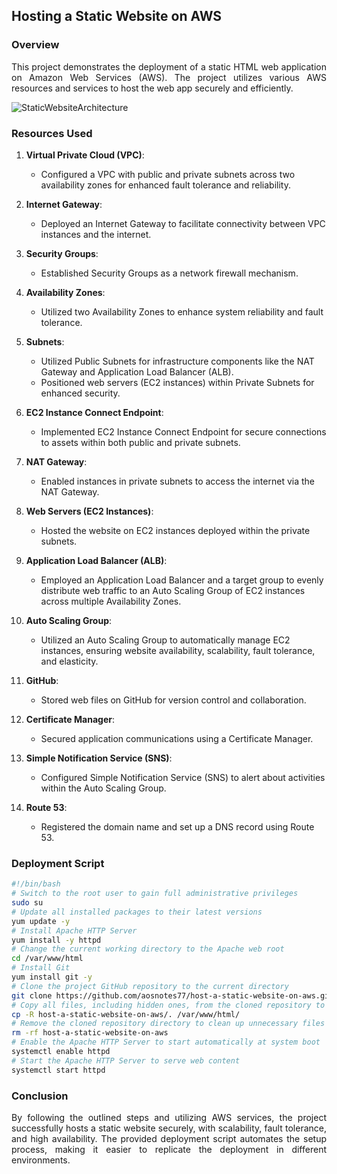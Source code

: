 ## Hosting a Static Website on AWS

### Overview
<p align="justify">This project demonstrates the deployment of a static HTML web application on Amazon Web Services (AWS). The project utilizes various AWS resources and services to host the web app securely and efficiently.</p>

![StaticWebsiteArchitecture](https://github.com/DDMateus/AWS-Projects/assets/88774178/535aa5f0-df33-4af8-ae2b-a35ebb3dcf2d)

### Resources Used
1. **Virtual Private Cloud (VPC)**:
   - Configured a VPC with public and private subnets across two availability zones for enhanced fault tolerance and reliability.

2. **Internet Gateway**:
   - Deployed an Internet Gateway to facilitate connectivity between VPC instances and the internet.

3. **Security Groups**:
   - Established Security Groups as a network firewall mechanism.

4. **Availability Zones**:
   - Utilized two Availability Zones to enhance system reliability and fault tolerance.

5. **Subnets**:
   - Utilized Public Subnets for infrastructure components like the NAT Gateway and Application Load Balancer (ALB).
   - Positioned web servers (EC2 instances) within Private Subnets for enhanced security.

6. **EC2 Instance Connect Endpoint**:
   - Implemented EC2 Instance Connect Endpoint for secure connections to assets within both public and private subnets.

7. **NAT Gateway**:
   - Enabled instances in private subnets to access the internet via the NAT Gateway.

8. **Web Servers (EC2 Instances)**:
   - Hosted the website on EC2 instances deployed within the private subnets.

9. **Application Load Balancer (ALB)**:
   - Employed an Application Load Balancer and a target group to evenly distribute web traffic to an Auto Scaling Group of EC2 instances across multiple Availability Zones.

10. **Auto Scaling Group**:
    - Utilized an Auto Scaling Group to automatically manage EC2 instances, ensuring website availability, scalability, fault tolerance, and elasticity.

11. **GitHub**:
    - Stored web files on GitHub for version control and collaboration.

12. **Certificate Manager**:
    - Secured application communications using a Certificate Manager.

13. **Simple Notification Service (SNS)**:
    - Configured Simple Notification Service (SNS) to alert about activities within the Auto Scaling Group.

14. **Route 53**:
    - Registered the domain name and set up a DNS record using Route 53.

### Deployment Script
```bash
#!/bin/bash
# Switch to the root user to gain full administrative privileges
sudo su
# Update all installed packages to their latest versions
yum update -y
# Install Apache HTTP Server
yum install -y httpd
# Change the current working directory to the Apache web root
cd /var/www/html
# Install Git
yum install git -y
# Clone the project GitHub repository to the current directory
git clone https://github.com/aosnotes77/host-a-static-website-on-aws.git
# Copy all files, including hidden ones, from the cloned repository to the Apache web root
cp -R host-a-static-website-on-aws/. /var/www/html/
# Remove the cloned repository directory to clean up unnecessary files
rm -rf host-a-static-website-on-aws
# Enable the Apache HTTP Server to start automatically at system boot
systemctl enable httpd
# Start the Apache HTTP Server to serve web content
systemctl start httpd
```

### Conclusion
<p align="justify">By following the outlined steps and utilizing AWS services, the project successfully hosts a static website securely, with scalability, fault tolerance, and high availability. The provided deployment script automates the setup process, making it easier to replicate the deployment in different environments.</p>
